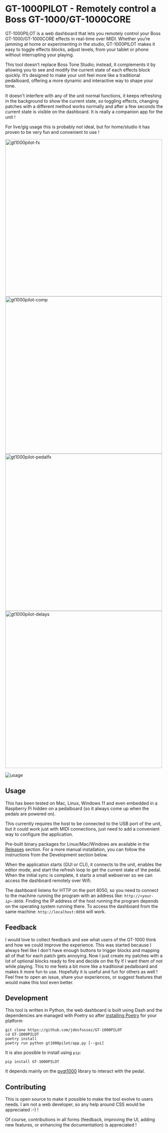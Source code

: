 # GT-1000PILOT - Remotely control a Boss GT-1000/GT-1000CORE

GT-1000PILOT is a web dashboard that lets you remotely control your Boss
GT-1000/GT-1000CORE effects in real-time over MIDI. Whether you’re jamming at
home or experimenting in the studio, GT-1000PILOT makes it easy to toggle
effects blocks, adjust levels, from your tablet or phone without interrupting
your playing.

This tool doesn’t replace Boss Tone Studio; instead, it complements it by
allowing you to see and modify the current state of each effects block quickly.
It’s designed to make your unit feel more like a traditional pedalboard,
offering a more dynamic and interactive way to shape your tone.

It doesn't interfere with any of the unit normal functions, it keeps refreshing
in the background to show the current state, so toggling effects, changing
patches with a different method works normally and after a few seconds the
current state is visible on the dashboard. It is really a companion app for the
unit !

For live/gig usage this is probably not ideal, but for home/studio it has
proven to be very fun and convenient to use !


<img width="500" alt="gt1000pilot-fx" src="https://github.com/user-attachments/assets/48bd7944-8d1a-449e-b419-6db9105991d7">
<img width="500" alt="gt1000pilot-comp" src="https://github.com/user-attachments/assets/518028ca-1603-41e0-96b0-0c3583e063e4">
<img width="500" alt="gt1000pilot-pedalfx" src="https://github.com/user-attachments/assets/429e2278-d8d9-4a81-9cae-3acde65d9d16">
<img width="500" alt="gt1000pilot-delays" src="https://github.com/user-attachments/assets/5cfd74b8-127e-461c-ba53-0c5445197190">

![usage](https://github.com/user-attachments/assets/9fb24edc-6d52-46ae-885a-a974bfc6e001)

## Usage

This has been tested on Mac, Linux, Windows 11 and even embedded in a Raspberry Pi hidden
on a pedalboard (so it always come up when the pedals are powered on).

This currently requires the host to be connected to the USB port of the unit,
but it could work just with MIDI connections, just need to add a convenient way
to configure the application.

Pre-built binary packages for Linux/Mac/Windows are available in the
[Releases](https://github.com/jdesfossez/pygt1000/releases) section. For a
more manual installation, you can follow the instructions from the Development
section below.

When the application starts (GUI or CLI), it connects to the unit, enables the
editor mode, and start the refresh loop to get the current state of the pedal.
When the initial sync is complete, it starts a small webserver so we can access
the dashboard remotely over Wifi.

The dashboard listens for HTTP on the port 8050, so you need to connect to the
machine running the program with an address like: `http://<your-ip>:8050`.
Finding the IP address of the host running the program depends on the operating
system running there. To access the dashboard from the same machine:
`http://localhost:8050` will work.

## Feedback

I would love to collect feedback and see what users of the GT-1000 think and
how we could improve the experience. This was started because I always feel
like I don't have enough buttons to trigger blocks and mapping all of that for
each patch gets annoying. Now I just create my patches with a lot of optional
blocks ready to fire and decide on the fly if I want them of not while playing.
This to me feels a bit more like a traditional pedalboard and makes it more fun
to use. Hopefully it is useful and fun for others as well ! Feel free to open
an issue, share your experiences, or suggest features that would make this tool
even better.

## Development

This tool is written in Python, the web dashboard is built using Dash and the
dependencies are managed with Poetry so after
[installing Poetry](https://python-poetry.org/docs/#installation) for your
platform

```
git clone https://github.com/jdesfossez/GT-1000PILOT
cd GT-1000PILOT
poetry install
poetry run python gt1000pilot/app.py [--gui]
```

It is also possible to install using `pip`:
```
pip install GT-1000PILOT
```

It depends mainly on the [pygt1000](https://github.com/jdesfossez/pygt1000)
library to interact with the pedal.

## Contributing

This is open source to make it possible to make the tool evolve to users needs.
I am not a web developer, so any help around CSS would be appreciated :-) !

Of course, contributions in all forms (feedback, improving the UI, adding new
features, or enhancing the documentation) is appreciated !

